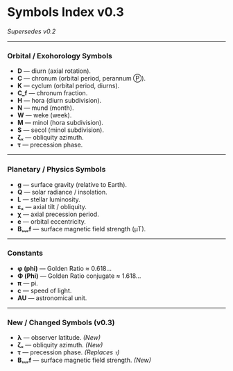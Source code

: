 # Symbols Index v0.3
*Supersedes v0.2*

---

### Orbital / Exohorology Symbols
- **D** — diurn (axial rotation).  
- **C** — chronum (orbital period, perannum Ⓟ).  
- **K** — cyclum (orbital period, diurns).  
- **C_f** — chronum fraction.  
- **H** — hora (diurn subdivision).  
- **N** — mund (month).  
- **W** — weke (week).  
- **M** — minol (hora subdivision).  
- **S** — secol (minol subdivision).  
- **ζₓ** — obliquity azimuth.  
- **τ** — precession phase.

---

### Planetary / Physics Symbols
- **g** — surface gravity (relative to Earth).  
- **Q** — solar radiance / insolation.  
- **L** — stellar luminosity.  
- **εₓ** — axial tilt / obliquity.  
- **χ** — axial precession period.  
- **e** — orbital eccentricity.  
- **Bₛᵤᵣf** — surface magnetic field strength (μT).

---

### Constants
- **φ (phi)** — Golden Ratio ≈ 0.618…  
- **Φ (Phi)** — Golden Ratio conjugate ≈ 1.618…  
- **π** — pi.  
- **c** — speed of light.  
- **AU** — astronomical unit.

---

### New / Changed Symbols (v0.3)
- **λ** — observer latitude. *(New)*  
- **ζₓ** — obliquity azimuth. *(New)*  
- **τ** — precession phase. *(Replaces ⲧ)*  
- **Bₛᵤᵣf** — surface magnetic field strength. *(New)*
